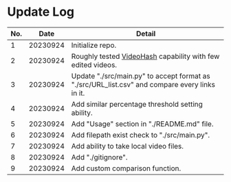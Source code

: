# Update Log

| No. | Date     | Detail                                                                                             |
| --- | -------- | -------------------------------------------------------------------------------------------------- |
| 1   | 20230924 | Initialize repo.                                                                                   |
| 2   | 20230924 | Roughly tested [VideoHash](https://github.com/akamhy/videohash) capability with few edited videos. |
| 3   | 20230924 | Update "./src/main.py" to accept format as "./src/URL_list.csv" and compare every links in it.     |
| 4   | 20230924 | Add similar percentage threshold setting ability.                                                  |
| 5   | 20230924 | Add "Usage" section in "./README.md" file.                                                         |
| 6   | 20230924 | Add filepath exist check to "./src/main.py".                                                       |
| 7   | 20230924 | Add ability to take local video files.                                                             |
| 8   | 20230924 | Add "./gitignore".                                                                                 |
| 9   | 20230924 | Add custom comparison function.                                                                    |
